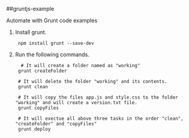 ##gruntjs-example

Automate with Grunt code examples

1. Install grunt.

        npm install grunt --save-dev

2. Run the following commands.
    
         # It will create a folder named as "working"
        grunt createFolder

        # It will delete the folder "working" and its contents.
        grunt clean

        # It will copy the files app.js and style.css to the folder "working" and will create a version.txt file. 
        grunt copyFiles

        # It will exectue all above three tasks in the order "clean", "createFolder" and "copyFiles"
        grunt deploy